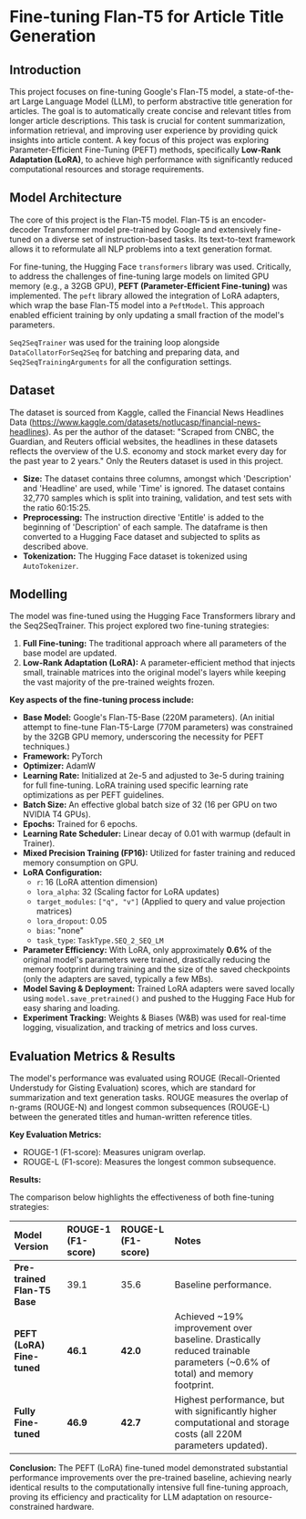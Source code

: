 # Fine-tuning Flan-T5 for Article Title Generation

## Introduction

This project focuses on fine-tuning Google's Flan-T5 model, a state-of-the-art Large Language Model (LLM), to perform abstractive title generation for articles. The goal is to automatically create concise and relevant titles from longer article descriptions. This task is crucial for content summarization, information retrieval, and improving user experience by providing quick insights into article content. A key focus of this project was exploring Parameter-Efficient Fine-Tuning (PEFT) methods, specifically **Low-Rank Adaptation (LoRA)**, to achieve high performance with significantly reduced computational resources and storage requirements.

## Model Architecture

The core of this project is the Flan-T5 model. Flan-T5 is an encoder-decoder Transformer model pre-trained by Google and extensively fine-tuned on a diverse set of instruction-based tasks. Its text-to-text framework allows it to reformulate all NLP problems into a text generation format.

For fine-tuning, the Hugging Face `transformers` library was used. Critically, to address the challenges of fine-tuning large models on limited GPU memory (e.g., a 32GB GPU), **PEFT (Parameter-Efficient Fine-tuning)** was implemented. The `peft` library allowed the integration of LoRA adapters, which wrap the base Flan-T5 model into a `PeftModel`. This approach enabled efficient training by only updating a small fraction of the model's parameters.

`Seq2SeqTrainer` was used for the training loop alongside `DataCollatorForSeq2Seq` for batching and preparing data, and `Seq2SeqTrainingArguments` for all the configuration settings.

## Dataset

The dataset is sourced from Kaggle, called the Financial News Headlines Data (https://www.kaggle.com/datasets/notlucasp/financial-news-headlines). As per the author of the dataset: "Scraped from CNBC, the Guardian, and Reuters official websites, the headlines in these datasets reflects the overview of the U.S. economy and stock market every day for the past year to 2 years."
Only the Reuters dataset is used in this project.

* **Size:** The dataset contains three columns, amongst which 'Description' and 'Headline' are used, while 'Time' is ignored. The dataset contains 32,770 samples which is split into training, validation, and test sets with the ratio 60:15:25.
* **Preprocessing:** The instruction directive 'Entitle' is added to the beginning of 'Description' of each sample. The dataframe is then converted to a Hugging Face dataset and subjected to splits as described above.
* **Tokenization:** The Hugging Face dataset is tokenized using `AutoTokenizer`.

## Modelling

The model was fine-tuned using the Hugging Face Transformers library and the Seq2SeqTrainer. This project explored two fine-tuning strategies:
1.  **Full Fine-tuning:** The traditional approach where all parameters of the base model are updated.
2.  **Low-Rank Adaptation (LoRA):** A parameter-efficient method that injects small, trainable matrices into the original model's layers while keeping the vast majority of the pre-trained weights frozen.

**Key aspects of the fine-tuning process include:**

* **Base Model:** Google's Flan-T5-Base (220M parameters). (An initial attempt to fine-tune Flan-T5-Large (770M parameters) was constrained by the 32GB GPU memory, underscoring the necessity for PEFT techniques.)
* **Framework:** PyTorch
* **Optimizer:** AdamW
* **Learning Rate:** Initialized at 2e-5 and adjusted to 3e-5 during training for full fine-tuning. LoRA training used specific learning rate optimizations as per PEFT guidelines.
* **Batch Size:** An effective global batch size of 32 (16 per GPU on two NVIDIA T4 GPUs).
* **Epochs:** Trained for 6 epochs.
* **Learning Rate Scheduler:** Linear decay of 0.01 with warmup (default in Trainer).
* **Mixed Precision Training (FP16):** Utilized for faster training and reduced memory consumption on GPU.
* **LoRA Configuration:**
    * `r`: 16 (LoRA attention dimension)
    * `lora_alpha`: 32 (Scaling factor for LoRA updates)
    * `target_modules`: `["q", "v"]` (Applied to query and value projection matrices)
    * `lora_dropout`: 0.05
    * `bias`: "none"
    * `task_type`: `TaskType.SEQ_2_SEQ_LM`
* **Parameter Efficiency:** With LoRA, only approximately **0.6%** of the original model's parameters were trained, drastically reducing the memory footprint during training and the size of the saved checkpoints (only the adapters are saved, typically a few MBs).
* **Model Saving & Deployment:** Trained LoRA adapters were saved locally using `model.save_pretrained()` and pushed to the Hugging Face Hub for easy sharing and loading.
* **Experiment Tracking:** Weights & Biases (W&B) was used for real-time logging, visualization, and tracking of metrics and loss curves.

## Evaluation Metrics & Results

The model's performance was evaluated using ROUGE (Recall-Oriented Understudy for Gisting Evaluation) scores, which are standard for summarization and text generation tasks. ROUGE measures the overlap of n-grams (ROUGE-N) and longest common subsequences (ROUGE-L) between the generated titles and human-written reference titles.

**Key Evaluation Metrics:**
* ROUGE-1 (F1-score): Measures unigram overlap.
* ROUGE-L (F1-score): Measures the longest common subsequence.

**Results:**

The comparison below highlights the effectiveness of both fine-tuning strategies:

| Model Version             | ROUGE-1 (F1-score) | ROUGE-L (F1-score) | Notes                                                                                                                              |
| :------------------------ | :----------------- | :----------------- | :--------------------------------------------------------------------------------------------------------------------------------- |
| **Pre-trained Flan-T5 Base** | 39.1               | 35.6               | Baseline performance.                                                                                                              |
| **PEFT (LoRA) Fine-tuned** | **46.1** | **42.0** | Achieved ~19% improvement over baseline. Drastically reduced trainable parameters (~0.6% of total) and memory footprint.         |
| **Fully Fine-tuned** | **46.9** | **42.7** | Highest performance, but with significantly higher computational and storage costs (all 220M parameters updated).                  |

**Conclusion:** The PEFT (LoRA) fine-tuned model demonstrated substantial performance improvements over the pre-trained baseline, achieving nearly identical results to the computationally intensive full fine-tuning approach, proving its efficiency and practicality for LLM adaptation on resource-constrained hardware.
